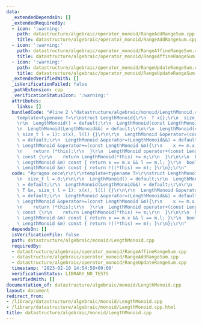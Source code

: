 ```yaml
---
data:
  _extendedDependsOn: []
  _extendedRequiredBy:
  - icon: ':warning:'
    path: datastructure/algebraic/operator_monoid/RangeAddRangeSum.cpp
    title: datastructure/algebraic/operator_monoid/RangeAddRangeSum.cpp
  - icon: ':warning:'
    path: datastructure/algebraic/operator_monoid/RangeAffineRangeSum.cpp
    title: datastructure/algebraic/operator_monoid/RangeAffineRangeSum.cpp
  - icon: ':warning:'
    path: datastructure/algebraic/operator_monoid/RangeUpdateRangeSum.cpp
    title: datastructure/algebraic/operator_monoid/RangeUpdateRangeSum.cpp
  _extendedVerifiedWith: []
  _isVerificationFailed: false
  _pathExtension: cpp
  _verificationStatusIcon: ':warning:'
  attributes:
    links: []
  bundledCode: "#line 2 \"datastructure/algebraic/monoid/LengthMonoid.cpp\"\n\r\n\
    template<typename T>\r\nstruct LengthMonoid{\r\n  T x{};\r\n  size_t l = 0;\r\n\
    \r\n  LengthMonoid() = default;\r\n  LengthMonoid(const LengthMonoid&) = default;\r\
    \n  LengthMonoid(LengthMonoid&&) = default;\r\n\r\n  LengthMonoid(const T &x,\
    \ size_t l = 1): x(x), l(l) {}\r\n\r\n  LengthMonoid &operator=(const LengthMonoid&)\
    \ = default;\r\n  LengthMonoid &operator=(LengthMonoid&&) = default;\r\n\r\n \
    \ LengthMonoid &operator+=(const LengthMonoid &m){\r\n    x += m.x; l += m.l;\r\
    \n    return (*this);\r\n  }\r\n  LengthMonoid operator+(const LengthMonoid &m)\
    \ const {\r\n    return LengthMonoid(*this) += m;\r\n  }\r\n\r\n  bool operator==(const\
    \ LengthMonoid &m) const { return x == m.x && l == m.l; }\r\n  bool operator!=(const\
    \ LengthMonoid &m) const { return !((*this) == m); }\r\n};\r\n"
  code: "#pragma once\r\n\r\ntemplate<typename T>\r\nstruct LengthMonoid{\r\n  T x{};\r\
    \n  size_t l = 0;\r\n\r\n  LengthMonoid() = default;\r\n  LengthMonoid(const LengthMonoid&)\
    \ = default;\r\n  LengthMonoid(LengthMonoid&&) = default;\r\n\r\n  LengthMonoid(const\
    \ T &x, size_t l = 1): x(x), l(l) {}\r\n\r\n  LengthMonoid &operator=(const LengthMonoid&)\
    \ = default;\r\n  LengthMonoid &operator=(LengthMonoid&&) = default;\r\n\r\n \
    \ LengthMonoid &operator+=(const LengthMonoid &m){\r\n    x += m.x; l += m.l;\r\
    \n    return (*this);\r\n  }\r\n  LengthMonoid operator+(const LengthMonoid &m)\
    \ const {\r\n    return LengthMonoid(*this) += m;\r\n  }\r\n\r\n  bool operator==(const\
    \ LengthMonoid &m) const { return x == m.x && l == m.l; }\r\n  bool operator!=(const\
    \ LengthMonoid &m) const { return !((*this) == m); }\r\n};\r\n"
  dependsOn: []
  isVerificationFile: false
  path: datastructure/algebraic/monoid/LengthMonoid.cpp
  requiredBy:
  - datastructure/algebraic/operator_monoid/RangeAffineRangeSum.cpp
  - datastructure/algebraic/operator_monoid/RangeAddRangeSum.cpp
  - datastructure/algebraic/operator_monoid/RangeUpdateRangeSum.cpp
  timestamp: '2023-02-10 14:54:58+09:00'
  verificationStatus: LIBRARY_NO_TESTS
  verifiedWith: []
documentation_of: datastructure/algebraic/monoid/LengthMonoid.cpp
layout: document
redirect_from:
- /library/datastructure/algebraic/monoid/LengthMonoid.cpp
- /library/datastructure/algebraic/monoid/LengthMonoid.cpp.html
title: datastructure/algebraic/monoid/LengthMonoid.cpp
---
```

